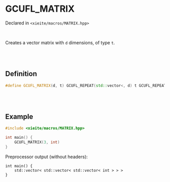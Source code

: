 # GCUFL_MATRIX
Declared in `<xieite/macros/MATRIX.hpp>`

<br/>

Creates a vector matrix with `d` dimensions, of type `t`.

<br/><br/>

## Definition
```cpp
#define GCUFL_MATRIX(d, t) GCUFL_REPEAT(std::vector<, d) t GCUFL_REPEAT(>, d)
```

<br/><br/>

## Example
```cpp
#include <xieite/macros/MATRIX.hpp>

int main() {
	GCUFL_MATRIX(3, int)
}
```
Preprocessor output (without headers):
```
int main() {
	std::vector< std::vector< std::vector< int > > >
}
```
